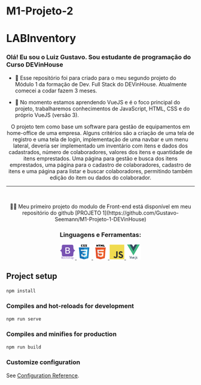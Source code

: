 # M1-Projeto-2

<h1 align="left">LABInventory</h1>
<h3 align="left">Olá! Eu sou o Luiz Gustavo. Sou estudante de programação do Curso DEVinHouse</h3>

- 📝 Esse repositório foi para criado para o meu segundo projeto do Módulo 1 da formação de Dev. Full Stack do DEVinHouse. Atualmente comecei a codar fazem 3 meses.

- 🌱 No momento estamos aprendendo VueJS e é o foco principal do projeto, trabalharemos conhecimentos de JavaScript, HTML, CSS e do próprio VueJS (versão 3).

<p align="center"> O projeto tem como base um software para gestão de equipamentos em home-office de uma empresa. Alguns critérios são a criação de uma tela de registro e uma tela de login, implementação de uma navbar e um menu lateral, deveria ser implementado um inventário com itens e dados dos cadastrados, número de colaboradores, valores dos itens e quantidade de itens emprestados. Uma página para gestão e busca dos itens emprestados, uma página para o cadastro de colaboradores, cadastro de itens e uma página para listar e buscar colaboradores, permitindo também edição do item ou dados do colaborador. 





<hr>
<br>
<p align="center">👨‍💻 Meu primeiro projeto do modulo de Front-end está disponível em meu repositório do github [PROJETO 1](https://github.com/Gustavo-Seemann/M1-Projeto-1-DEVinHouse)
<br>


<h3 align="center">Linguagens e Ferramentas:</h3>
<p align="center"> <a href="https://getbootstrap.com" target="_blank" rel="noreferrer"> <img src="https://raw.githubusercontent.com/devicons/devicon/master/icons/bootstrap/bootstrap-plain-wordmark.svg" alt="bootstrap" width="40" height="40"/> </a> <a href="https://www.w3schools.com/css/" target="_blank" rel="noreferrer"> <img src="https://raw.githubusercontent.com/devicons/devicon/master/icons/css3/css3-original-wordmark.svg" alt="css3" width="40" height="40"/> </a> <a href="https://www.w3.org/html/" target="_blank" rel="noreferrer"> <img src="https://raw.githubusercontent.com/devicons/devicon/master/icons/html5/html5-original-wordmark.svg" alt="html5" width="40" height="40"/> </a> <a href="https://developer.mozilla.org/en-US/docs/Web/JavaScript" target="_blank" rel="noreferrer"> <img src="https://raw.githubusercontent.com/devicons/devicon/master/icons/javascript/javascript-original.svg" alt="javascript" width="40" height="40"/> </a> <a href="https://vuejs.org/" target="_blank" rel="noreferrer"> <img src="https://raw.githubusercontent.com/devicons/devicon/master/icons/vuejs/vuejs-original-wordmark.svg" alt="vuejs" width="40" height="40"/> </a> </p>

## Project setup
```
npm install
```

### Compiles and hot-reloads for development
```
npm run serve
```

### Compiles and minifies for production
```
npm run build
```

### Customize configuration
See [Configuration Reference](https://cli.vuejs.org/config/).
